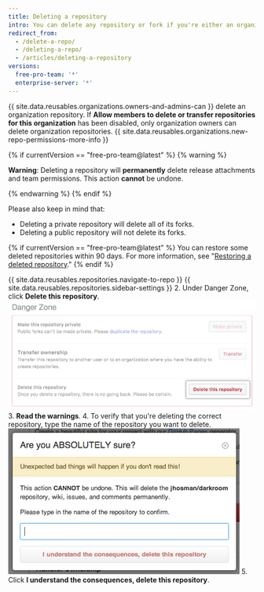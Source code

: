 ```yaml
---
title: Deleting a repository
intro: You can delete any repository or fork if you're either an organization owner or have admin permissions for the repository or fork. Deleting a forked repository does not delete the upstream repository.
redirect_from:
  - /delete-a-repo/
  - /deleting-a-repo/
  - /articles/deleting-a-repository
versions:
  free-pro-team: '*'
  enterprise-server: '*'
---
```


{{ site.data.reusables.organizations.owners-and-admins-can }} delete an organization repository. If **Allow members to delete or transfer repositories for this organization** has been disabled, only organization owners can delete organization repositories. {{ site.data.reusables.organizations.new-repo-permissions-more-info }}

{% if currentVersion == "free-pro-team@latest" %}
{% warning %}

**Warning**: Deleting a repository will **permanently** delete release attachments and team permissions. This action **cannot** be undone.

{% endwarning %}
{% endif %}

Please also keep in mind that:
- Deleting a private repository will delete all of its forks.
- Deleting a public repository will not delete its forks.

{% if currentVersion == "free-pro-team@latest" %}
You can restore some deleted repositories within 90 days. For more information, see "[Restoring a deleted repository](/articles/restoring-a-deleted-repository)."
{% endif %}

{{ site.data.reusables.repositories.navigate-to-repo }}
{{ site.data.reusables.repositories.sidebar-settings }}
2. Under Danger Zone, click **Delete this repository**. ![Repository deletion button](/assets/images/help/repository/repo-delete.png)
3. **Read the warnings**.
4. To verify that you're deleting the correct repository, type the name of the repository you want to delete. ![Deletion labeling](/assets/images/help/repository/repo-delete-confirmation.png)
5. Click **I understand the consequences, delete this repository**.
